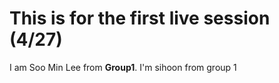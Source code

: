 # This is for the first live session (4/27)
I am Soo Min Lee from **Group1**.
I'm sihoon from group 1
